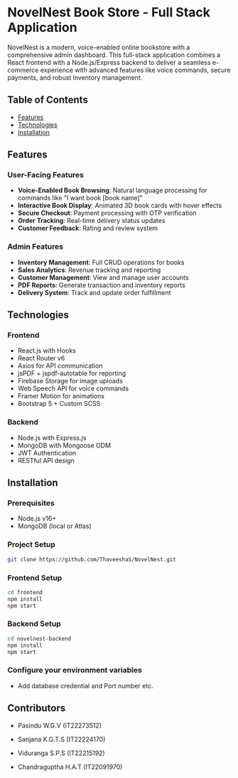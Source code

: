 # NovelNest Book Store - Full Stack Application

NovelNest is a modern, voice-enabled online bookstore with a comprehensive admin dashboard. This full-stack application combines a React frontend with a Node.js/Express backend to deliver a seamless e-commerce experience with advanced features like voice commands, secure payments, and robust inventory management.

## Table of Contents
- [Features](#features)
- [Technologies](#technologies)
- [Installation](#installation)

## Features

### User-Facing Features
- **Voice-Enabled Book Browsing**: Natural language processing for commands like "I want book [book name]"
- **Interactive Book Display**: Animated 3D book cards with hover effects
- **Secure Checkout**: Payment processing with OTP verification
- **Order Tracking**: Real-time delivery status updates
- **Customer Feedback**: Rating and review system

### Admin Features
- **Inventory Management**: Full CRUD operations for books
- **Sales Analytics**: Revenue tracking and reporting
- **Customer Management**: View and manage user accounts
- **PDF Reports**: Generate transaction and inventory reports
- **Delivery System**: Track and update order fulfillment

## Technologies

### Frontend
- React.js with Hooks
- React Router v6
- Axios for API communication
- jsPDF + jspdf-autotable for reporting
- Firebase Storage for image uploads
- Web Speech API for voice commands
- Framer Motion for animations
- Bootstrap 5 + Custom SCSS

### Backend
- Node.js with Express.js
- MongoDB with Mongoose ODM
- JWT Authentication
- RESTful API design

## Installation

### Prerequisites
- Node.js v16+
- MongoDB (local or Atlas)

### Project Setup
```bash
git clone https://github.com/ThaveeshaS/NovelNest.git
```

### Frontend Setup
```bash
cd frontend
npm install
npm start
```
### Backend Setup
```bash
cd novelnest-backend
npm install
npm start
```
### Configure your environment variables
- Add database credential and Port number etc.

## Contributors
- Pasindu W.G.V (IT22273512) 

- Sanjana K.G.T.S (IT22224170)

- Viduranga S.P.S (IT22215192)

- Chandraguptha H.A.T (IT22091970)
